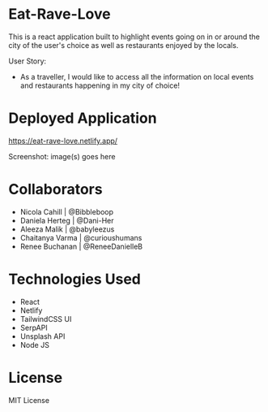 # Eat-Rave-Love
This is a react application built to highlight events going on in or around the city of the user's choice as well as restaurants enjoyed by the locals. 

User Story:
- As a traveller, I would like to access all the information on local events and restaurants happening in my city of choice! 


# Deployed Application
https://eat-rave-love.netlify.app/

Screenshot:
image(s) goes here


# Collaborators
- Nicola Cahill | @Bibbleboop
- Daniela Herteg | @Dani-Her
- Aleeza Malik | @babyleezus
- Chaitanya Varma | @curioushumans
- Renee Buchanan | @ReneeDanielleB


# Technologies Used
- React
- Netlify
- TailwindCSS UI
- SerpAPI
- Unsplash API
- Node JS


# License
MIT License
